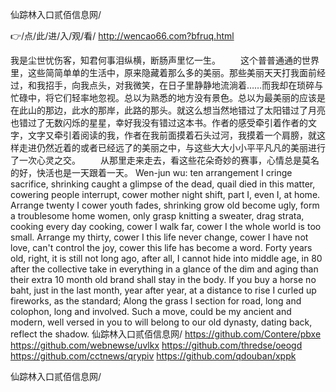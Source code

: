 
仙踪林入口贰佰信息网/




👉/点/此/进/入/观/看/ http://wencao66.com?bfruq.html




我是尘世忧伤客，知君何事泪纵横，断肠声里忆一生。
　　这个普普通通的世界里，这些简简单单的生活中，原来隐藏着那么多的美丽。那些美丽天天打我面前经过，和我招手，向我点头，对我微笑，在日子里静静地流淌着……而我却在琐碎与忙碌中，将它们轻率地忽视。总以为熟悉的地方没有景色。总以为最美丽的应该是在此山的那边，此水的那岸，此路的那头。就这么想当然地错过了太阳错过了月亮也错过了无数闪烁的星星，幸好我没有错过这本书。作者的感受牵引着作者的文字，文字又牵引着阅读的我，作者在我前面摸着石头过河，我摸着一个肩膀，就这样走进仍然近着的或者已经远了的美丽之中，与这些大大小小平平凡凡的美丽进行了一次心灵之交。
　　从那里走来走去，看这些花朵奇妙的赛事，心情总是莫名的好，快活也是一天跟着一天。
Wen-jun wu: ten arrangement I cringe sacrifice, shrinking caught a glimpse of the dead, quail died in this matter, cowering people interrupt, cower mother night shift, part I, even I, at home.
Arrange twenty I cower youth fades, shrinking grow old become ugly, form a troublesome home women, only grasp knitting a sweater, drag strata, cooking every day cooking, cower I walk far, cower I the whole world is too small.
Arrange my thirty, cower I this life never change, cower I have not love, can't control the joy, cower this life has become a word.
Forty years old, right, it is still not long ago, after all, I cannot hide into middle age, in 80 after the collective take in everything in a glance of the dim and aging than their extra 10 month old brand shall stay in the body.
If you buy a horse no baht, just in the last month, year after year, at a distance to rise I curled up fireworks, as the standard;
Along the grass I section for road, long and colophon, long and involved.
Such a move, could be my ancient and modern, well versed in you to will belong to our old dynasty, dating back, reflect the shadow.
仙踪林入口贰佰信息网/ https://github.com/Contere/pbxe
https://github.com/webnewse/uvlkx
https://github.com/thredse/oeogd
https://github.com/cctnews/qrypiv
https://github.com/qdouban/xppk





仙踪林入口贰佰信息网/
